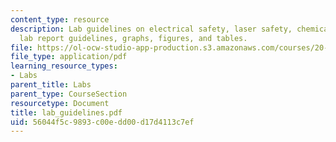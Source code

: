 ```yaml
---
content_type: resource
description: Lab guidelines on electrical safety, laser safety, chemical safety, biosafety,
  lab report guidelines, graphs, figures, and tables.
file: https://ol-ocw-studio-app-production.s3.amazonaws.com/courses/20-309-biological-engineering-ii-instrumentation-and-measurement-fall-2006/56044f5c9893c00edd00d17d4113c7ef_lab_guidelines.pdf
file_type: application/pdf
learning_resource_types:
- Labs
parent_title: Labs
parent_type: CourseSection
resourcetype: Document
title: lab_guidelines.pdf
uid: 56044f5c-9893-c00e-dd00-d17d4113c7ef
---
```

